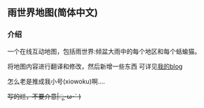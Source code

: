 ## 雨世界地图(简体中文)
### 介绍
一个在线互动地图，包括雨世界:倾盆大雨中的每个地区和每个蛞蝓猫。

将地图内容进行翻译和修改，然后新增一些东西
可详见[我的blog](https://blog.xiowo.net/posts/5f6551dc.html)

怎么老是推成我小号(xiowoku)啊....

~~写的烂，不要介意|ू･ω･` )~~